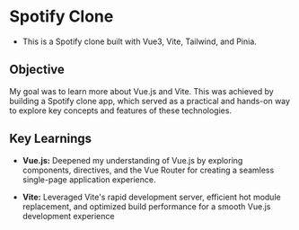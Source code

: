 # Spotify Clone

- This is a Spotify clone built with Vue3, Vite, Tailwind, and Pinia.

## Objective

My goal was to learn more about Vue.js and Vite. This was achieved by building a Spotify clone app, which served as a practical and hands-on way to explore key concepts and features of these technologies.

## Key Learnings

- **Vue.js:** Deepened my understanding of Vue.js by exploring components, directives, and the Vue Router for creating a seamless single-page application experience.

- **Vite:** Leveraged Vite's rapid development server, efficient hot module replacement, and optimized build performance for a smooth Vue.js development experience

